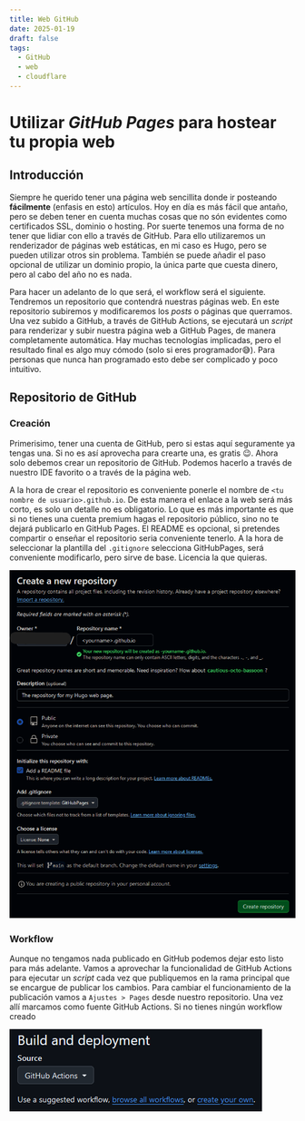 ```yaml
---
title: Web GitHub
date: 2025-01-19
draft: false
tags:
  - GitHub
  - web
  - cloudflare
---
```

# Utilizar *GitHub Pages* para hostear tu propia web
## Introducción
Siempre he querido tener una página web sencillita donde ir posteando **fácilmente** (enfasis en esto) artículos. Hoy en día es más fácil que antaño, pero se deben tener en cuenta muchas cosas que no són evidentes como certificados SSL, dominio o hosting. Por suerte tenemos una forma de no tener que lidiar con ello a través de GitHub. Para ello utilizaremos un renderizador de páginas web estáticas, en mi caso es Hugo, pero se pueden utilizar otros sin problema. También se puede añadir el paso opcional de utilizar un dominio propio, la única parte que cuesta dinero, pero al cabo del año no es nada.

Para hacer un adelanto de lo que será, el workflow será el siguiente. Tendremos un repositorio que contendrá nuestras páginas web. En este repositorio subiremos y modificaremos los *posts* o páginas que querramos. Una vez subido a GitHub, a través	de GitHub Actions, se ejecutará un *script* para renderizar y subir nuestra página web a GitHub Pages, de manera completamente automática. Hay muchas tecnologías implicadas, pero el resultado final es algo muy cómodo (solo si eres programador😅). Para personas que nunca han programado esto debe ser complicado y poco intuitivo. 

## Repositorio de GitHub
### Creación
Primerisimo, tener una cuenta de GitHub, pero si estas aquí seguramente ya tengas una. Si no es así aprovecha para crearte una, es gratis 😉. Ahora solo debemos crear un repositorio de GitHub. Podemos hacerlo a través de nuestro IDE favorito o a través de la página web. 

A la hora de crear el repositorio es conveniente ponerle el nombre de `<tu nombre de usuario>.github.io`. De esta manera el enlace a la web será más corto, es solo un detalle no es obligatorio. Lo que es más importante es que si no tienes una cuenta premium hagas el repositorio público, sino no te dejará publicarlo en GitHub Pages. El README es opcional, si pretendes compartir o enseñar el repositorio seria conveniente tenerlo. A la hora de seleccionar la plantilla del `.gitignore` selecciona GitHubPages, será conveniente modificarlo, pero sirve de base. Licencia la que quieras.

![Pantalla de creación de nuevo repositorio en GitHub](new-repository-github-page-censored.PNG "Utiliza la imagen como guia")

### Workflow 
Aunque no tengamos nada publicado en GitHub podemos dejar esto listo para más adelante. Vamos a aprovechar la funcionalidad de GitHub Actions para ejecutar un *script* cada vez que publiquemos en la rama principal que se encargue de publicar los cambios. Para cambiar el funcionamiento de la publicación vamos a `Ajustes > Pages` desde nuestro repositorio. Una vez allí marcamos como fuente GitHub Actions. Si no tienes ningún workflow creado 

![Selecciona GitHub Actions como forma de publicación](select-build-github.png)

